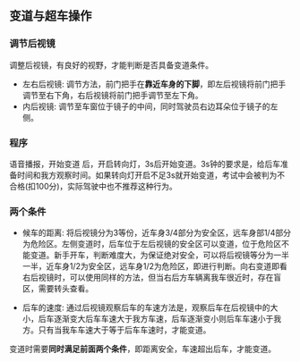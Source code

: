 ## 变道与超车操作

### 调节后视镜

调整后视镜，有良好的视野，才能判断是否具备变道条件。

- 左右后视镜: 调节方法，前门把手在**靠近车身的下脚**，即左后视镜将前门把手调节至右下角，右后视镜将前门把手调节至左下角。
- 内后视镜: 调节至车窗位于镜子的中间，同时驾驶员右边耳朵位于镜子的左侧。

### 程序

语音播报，开始变道 后，开启转向灯，3s后开始变道。3s钟的要求是，给后车准备时间和我方观察时间。如果转向灯开启不足3s就开始变道，考试中会被判为不合格(扣100分)，实际驾驶中也不推荐这种行为。

### 两个条件

- 候车的距离: 将后视镜分为3等份，近车身3/4部分为安全区，远车身部1/4部分为危险区。左侧变道时，后车位于左后视镜的安全区可以变道，位于危险区不能变道。新手开车，判断难度大，为保证绝对安全，可以将后视镜等分为一半一半，近车身1/2为安全区，远车身1/2为危险区，即进行判断。向右变道即看右后视镜时，可以使用同样的方法，但当右后方车辆离我车很近时，存在盲区，需要转头查看。

- 后车的速度: 通过后视镜观察后车的车速方法是，观察后车在后视镜中的大小，后车逐渐变大后车车速大于我方车速，后车逐渐变小则后车车速小于我方。只有当我车车速大于等于后车车速时，才能变道。

变道时需要**同时满足前面两个条件**，即距离安全，车速超出后车，才能变道。